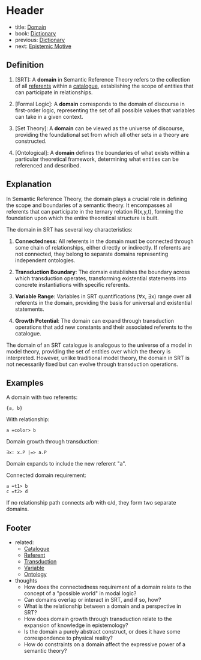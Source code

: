 # Header
- title: [Domain](domain)
- book: [Dictionary](.dictionary.md)
- previous: [Dictionary](dictionary.md)
- next: [Epistemic Motive](epistemic-motive.md)

## Definition

1. [SRT]: A **domain** in Semantic Reference Theory refers to the collection of all [referents](referent.md) within a [catalogue](catalogue.md), establishing the scope of entities that can participate in relationships.

2. [Formal Logic]: A **domain** corresponds to the domain of discourse in first-order logic, representing the set of all possible values that variables can take in a given context.

3. [Set Theory]: A **domain** can be viewed as the universe of discourse, providing the foundational set from which all other sets in a theory are constructed.

4. [Ontological]: A **domain** defines the boundaries of what exists within a particular theoretical framework, determining what entities can be referenced and described.

## Explanation

In Semantic Reference Theory, the domain plays a crucial role in defining the scope and boundaries of a semantic theory. It encompasses all referents that can participate in the ternary relation R(x,y,t), forming the foundation upon which the entire theoretical structure is built.

The domain in SRT has several key characteristics:

1. **Connectedness**: All referents in the domain must be connected through some chain of relationships, either directly or indirectly. If referents are not connected, they belong to separate domains representing independent ontologies.

2. **Transduction Boundary**: The domain establishes the boundary across which transduction operates, transforming existential statements into concrete instantiations with specific referents.

3. **Variable Range**: Variables in SRT quantifications (∀x, ∃x) range over all referents in the domain, providing the basis for universal and existential statements.

4. **Growth Potential**: The domain can expand through transduction operations that add new constants and their associated referents to the catalogue.

The domain of an SRT catalogue is analogous to the universe of a model in model theory, providing the set of entities over which the theory is interpreted. However, unlike traditional model theory, the domain in SRT is not necessarily fixed but can evolve through transduction operations.

## Examples

A domain with two referents:
```
{a, b}
```
With relationship:
```
a =color> b
```

Domain growth through transduction:
```
∃x: x.P |=> a.P
```
Domain expands to include the new referent "a".

Connected domain requirement:
```
a =t1> b
c =t2> d
```
If no relationship path connects a/b with c/d, they form two separate domains.

## Footer
- related: 
  - [Catalogue](catalogue.md)
  - [Referent](referent.md)
  - [Transduction](transduction.md)
  - [Variable](variable.md)
  - [Ontology](ontology.md)
- thoughts
  - How does the connectedness requirement of a domain relate to the concept of a "possible world" in modal logic?
  - Can domains overlap or interact in SRT, and if so, how?
  - What is the relationship between a domain and a perspective in SRT?
  - How does domain growth through transduction relate to the expansion of knowledge in epistemology?
  - Is the domain a purely abstract construct, or does it have some correspondence to physical reality?
  - How do constraints on a domain affect the expressive power of a semantic theory?